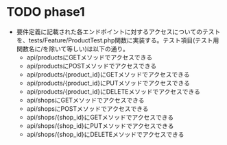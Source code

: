 # TODO phase1

- 要件定義に記載された各エンドポイントに対するアクセスについてのテストを、tests/Feature/ProductTest.php関数に実装する。テスト項目(テスト用関数名に/を除いて等しい)は以下の通り。
    - api/productsにGETメソッドでアクセスできる
    - api/productsにPOSTメソッドでアクセスできる
    - api/products/{product_id}にGETメソッドでアクセスできる
    - api/products/{product_id}にPUTメソッドでアクセスできる
    - api/products/{product_id}にDELETEメソッドでアクセスできる
    - api/shopsにGETメソッドでアクセスできる
    - api/shopsにPOSTメソッドでアクセスできる
    - api/shops/{shop_id}にGETメソッドでアクセスできる
    - api/shops/{shop_id}にPUTメソッドでアクセスできる
    - api/shops/{shop_id}にDELETEメソッドでアクセスできる